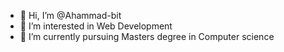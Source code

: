 - 👋 Hi, I’m @Ahammad-bit
- 👀 I’m interested in Web Development
- 🌱 I’m currently pursuing Masters degree in Computer science

<!---
Ahammad-bit/Ahammad-bit is a ✨ special ✨ repository because its `README.md` (this file) appears on your GitHub profile.
You can click the Preview link to take a look at your changes.
--->
